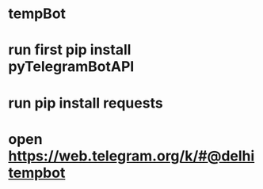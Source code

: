 # tempBot


#  run first pip install pyTelegramBotAPI 
# run pip install requests
# open https://web.telegram.org/k/#@delhitempbot 
